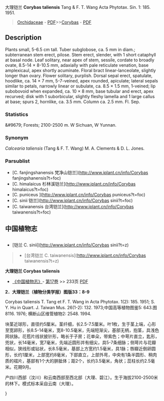 大理铠兰 **Corybas taliensis** Tang & F. T. Wang Acta Phytotax. Sin. 1: 185. 1951.

> [Orchidaceae](http://www.iplant.cn/info/Orchidaceae?t=foc) - [PDF](http://www.iplant.cn/foc/pdf/Orchidaceae.pdf)>>[Corybas](http://www.iplant.cn/info/Corybas?t=foc) - [PDF](http://www.iplant.cn/foc/pdf/Corybas.pdf)

## Description

Plants small, 5-6.5 cm tall. Tuber subglobose, ca. 5 mm in diam.; subterranean stem erect, pilose. Stem erect, slender, with 1 short cataphyll at basal node. Leaf solitary, near apex of stem, sessile, cordate to broadly ovate, 8.5-14 × 8-10.5 mm, adaxially with pale reticulate venation, base amplexicaul, apex shortly acuminate. Floral bract linear-lanceolate, slightly longer than ovary. Flower solitary, purplish. Dorsal sepal erect, spatulate, hoodlike, ca. 14 × 7 mm, 5-7-veined, apex rounded, apiculate; lateral sepals similar to petals, narrowly linear or subulate, ca. 8.5 × 1.5 mm, 1-veined; lip subobovoid when expanded, ca. 10 × 8 mm, base tubular and erect, apex recurved; disk with 1 suborbicular, slightly fleshy lamella and 1 large callus at base; spurs 2, hornlike, ca. 3.5 mm. Column ca. 2.5 mm. Fl. Sep.

### Statistics
&amp;#9679; Forests; 2100-2500 m. W Sichuan, W Yunnan.

### Synonym
*Calcearia taliensis* (Tang & F. T. Wang) M. A. Clements & D. L. Jones.

### Parsublist

* [C.  fanjingshanensis  梵净山铠兰](http://www.iplant.cn/info/Corybas fanjingshanensis?t=foc)
* [C.  himalaicus  杉林溪铠兰](http://www.iplant.cn/info/Corybas himalaicus?t=foc)
* [C.  puniceus  ](http://www.iplant.cn/info/Corybas puniceus?t=foc)
* [C.  sinii  铠兰](http://www.iplant.cn/info/Corybas sinii?t=foc)
* [C.  taiwanensis  台湾铠兰](http://www.iplant.cn/info/Corybas taiwanensis?t=foc)

## 中国植物志

## 
* [铠兰  C.  sinii](http://www.iplant.cn/info/Corybas sinii?t=z)
> * [台湾铠兰  C.  taiwanensis](http://www.iplant.cn/info/Corybas taiwanensis?t=z)

**大理铠兰 Corybas taliensis**

* [《中国植物志》](http://www.iplant.cn/frps)- [第17卷](http://www.iplant.cn/frps/vol/17) >> 233页 [PDF](http://www.iplant.cn/frps/pdf/17/233a.pdf)

**2．大理铠兰（植物分类学报）图版33：8-9**

Corybas taliensis T. Tang et F. T. Wang in Acta Phytotax. 1(2): 185. 1951; S. Y. Hu in Quart. J. Taiwan Mus. 26(1-2): 132. 1973;中国高等植物图鉴5: 643.图8116. 1976; 横断山区维管植物2: 2548. 1994.

块茎近球形，直径约5厘米。茎纤细，长2.5-7.5厘米。叶1枚，生于茎上端，心形至宽卵形，长8.5-14毫米，宽8-10.5毫米，先端短渐尖，基部无柄，抱茎，具浅色网状脉。花苞片线状披针形，略长于子房；花单朵，带紫色；中萼片直立，匙形，兜状，长14毫米，宽7毫米，先端近圆形并有细尖，具5-7条细脉；侧萼片与花瓣相似，狭线形或钻状，长8.5毫米，基部上方宽约1.5毫米，具1脉；唇瓣近倒卵圆形，长约1厘米，上部宽约8毫米，下部直立，上部外弯，中央有1条半圆形、稍肉质的褶片，基部有1个大的胼胝体；距2个，长约3.5毫米，角状；蕊柱长约2.5毫米。花期9月。

产四川西部（汶川）和云南西部至西北部（大理、碧江）。生于海拔2100-2500米的林下。模式标本采自云南（大理）。

}